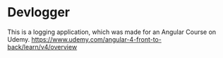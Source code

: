 # Devlogger

This is a logging application, which was made for an Angular Course on Udemy.
https://www.udemy.com/angular-4-front-to-back/learn/v4/overview

